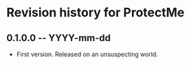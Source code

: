 # Revision history for ProtectMe

## 0.1.0.0  -- YYYY-mm-dd

* First version. Released on an unsuspecting world.
